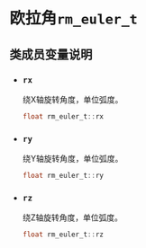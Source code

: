 # 欧拉角`rm_euler_t`

## 类成员变量说明

- ### `rx`

    绕X轴旋转角度，单位弧度。

    ```C
    float rm_euler_t::rx
    ```

- ### `ry`

    绕Y轴旋转角度，单位弧度。

    ```C
    float rm_euler_t::ry
    ```

- ### `rz`

    绕Z轴旋转角度，单位弧度。

    ```C
    float rm_euler_t::rz
    ```
